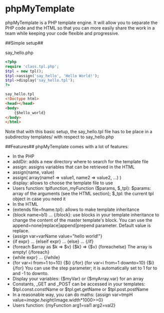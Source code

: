 phpMyTemplate
=============

phpMyTemplate is a PHP template engine. It will allow you to separate the PHP code and the HTML so that you can more easily share the work in a team while keeping your code flexible and progressive.

##Simple setup##

say_hello.php
```php
<?php
require 'class.tpl.php';
$tpl = new tpl();
$tpl->assign('say_hello', 'Hello World!');
$tpl->display('say_hello.tpl');
?>
```

```html
say_hello.tpl
<!Doctype html>
<head></head>
<body>
	{$hello_world}
</body>
</html>
```

Note that with this basic setup, the say_hello.tpl file has to be place in a subdirectoy templates/ with respect to say_hello.php

##Features##
phpMyTemplate comes with a lot of features:
* In the PHP
 * addDir: adds a new directory where to search for the template file
 * assign: assigns variables that can be retrieved in the HTML
  * assign(name, value)
  * assign( array(name1 => value1, name2 => value2, ...) )
 * display: allows to choose the template file to use
 * Users function: tplfunction_myFunction ($params, $_tpl): $params: array of the arguments (see the HTML section); $_tpl: the current tpl object in case you need it
* In the HTML
 * {extends file=fname.tpl}: allows to make template inheritance
 * {block name=b1} ... {/block}: use blocks in your template inheritance to change the content of the master template's block. You can use the append=none|replace|append|prepend parameter. Default value is replace.
 * {assign var=varName value="hello world!"}
 * {if expr} ... {elseif expr} ... {else} ... {/if}
 * {foreach $array as $k => $v} {$k} => {$v} {foreachelse} The array is empty! {/foreach}
 * {while expr} ... {/while}
 * {for var=i from=1 to=10} {$i} {/for}
 {for var=i from=1 downto=10} {$i} {/for}
 You can use the step parameter; it is automatically set to 1 for to and -1 to downto.
 * Display your variables: {$myVar} or {$myArray.var} for an array
 * Constants, _GET and _POST can be accessed in your templates: $tpl.const.constName or $tpl.get.getName or $tpl.post.postName
 * In a reasonable way, you can do maths: {assign var=tmpH value=$image.height/$image.width*1000>>0}
 * Users function: {myFunction arg1=val1 arg2=val2}
